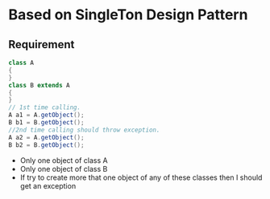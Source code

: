 # Based on SingleTon Design Pattern 
## Requirement 
```java
class A
{
}
class B extends A
{
}
// 1st time calling. 
A a1 = A.getObject();
B b1 = B.getObject();
//2nd time calling should throw exception. 
A a2 = A.getObject(); 
B b2 = B.getObject(); 
```

* Only one object of class A
* Only one object of class B
* If try to create more that one object of any of these classes then I should get an exception 
